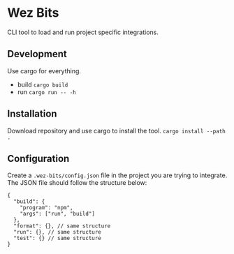 # Wez Bits

CLI tool to load and run project specific integrations.

## Development

Use cargo for everything.
- build `cargo build`
- run `cargo run -- -h`

## Installation

Download repository and use cargo to install the tool. `cargo install --path .`

## Configuration

Create a `.wez-bits/config.json` file in the project you are trying to integrate. The JSON file should follow the structure below:

``` jsonc
{
  "build": {
    "program": "npm",
    "args": ["run", "build"]
  },
  "format": {}, // same structure
  "run": {}, // same structure
  "test": {} // same structure
}

```

